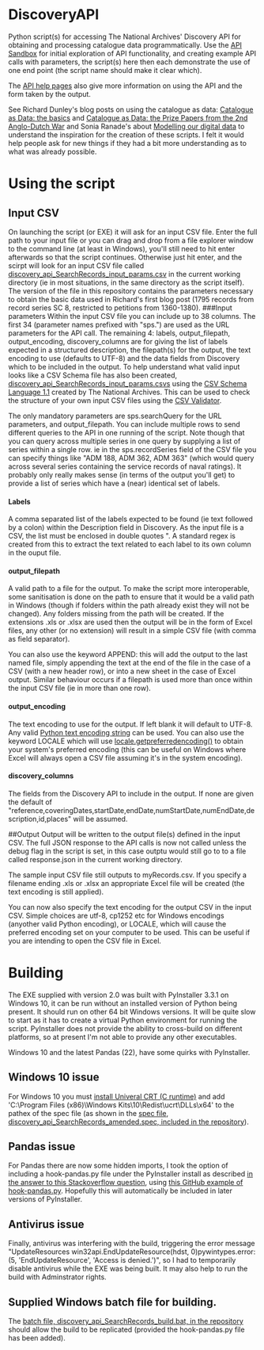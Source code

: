 # DiscoveryAPI
Python script(s) for accessing The National Archives' Discovery API for obtaining and processing catalogue data programmatically.  Use the [API Sandbox](http://discovery.nationalarchives.gov.uk/API/sandbox/index) for initial exploration of API functionality, and creating example API calls with parameters, the script(s) here then each demonstrate the use of one end point (the script name should make it clear which).

The [API help pages](http://discovery.nationalarchives.gov.uk/API/Help) also give more information on using the API and the form taken by the output.

See Richard Dunley's blog posts on using the catalogue as data: [Catalogue as Data: the basics](http://blog.nationalarchives.gov.uk/blog/catalogue-data-basics/) and [Catalogue as Data: the Prize Papers from the 2nd Anglo-Dutch War](http://blog.nationalarchives.gov.uk/blog/catalogue-data-prize-papers-2nd-anglo-dutch-war/) and Sonia Ranade's about [Modelling our digital data](http://blog.nationalarchives.gov.uk/blog/modelling-digital-archival-data/) to understand the inspiration for the creation of these scripts.  I felt it would help people ask for new things if they had a bit more understanding as to what was already possible.

# Using the script
## Input CSV
On launching the script (or EXE) it will ask for an input CSV file.  Enter the full path to your input file or you can drag and drop from a file explorer window to the command line (at least in Windows), you'll still need to hit enter afterwards so that the script continues. Otherwise just hit enter, and the scirpt will look for an input CSV file called [discovery_api_SearchRecords_input_params.csv](https://github.com/DavidUnderdown/DiscoveryAPI/blob/master/discovery_api_SearchRecords_input_params.csv) in the current working directory (ie in most situations, in the same directory as the script itself).  The version of the file in this repository contains the parameters necessary to obtain the basic data used in Richard's first blog post (1795 records from record series SC 8, restricted to petitions from 1360-1380).
###Input parameters
Within the input CSV file you can include up to 38 columns.  The first 34 (parameter names prefixed with "sps.") are used as the URL parameters for the API call.  The remaining 4: labels, output_filepath, output_encoding, discovery_columns are for giving the list of labels expected in a structured description, the filepath(s) for the output, the text encoding to use (defaults to UTF-8) and the data fields from Discovery which to be included in the output.  To help understand what valid input looks like a CSV Schema file has also been created, [discovery_api_SearchRecords_input_params.csvs](https://github.com/DavidUnderdown/DiscoveryAPI/blob/master/discovery_api_SearchRecords_input_params.csvs) using the [CSV Schema Language 1.1](http://digital-preservation.github.io/csv-schema/csv-schema-1.1.html) created by The National Archives.  This can be used to check the structure of your own input CSV files using the [CSV Validator](http://digital-preservation.github.io/csv-validator/).

The only mandatory parameters are sps.searchQuery for the URL parameters, and output_filepath.  You can include multiple rows to send different queries to the API in one running of the script.  Note though that you can query across multiple series in one query by supplying a list of series within a single row.  ie in the sps.recordSeries field of the CSV file you can specify things like "ADM 188, ADM 362, ADM 363" (which would query across several series containing the service records of naval ratings).  It probably only really makes sense (in terms of the output you'll get) to provide a list of series which have a (near) identical set of labels.

#### Labels
A comma separated list of the labels expected to be found (ie text followed by a colon) within the Description field in Discovery.  As the input file is a CSV, the list must be enclosed in double quotes ".  A standard regex is created from this to extract the text related to each label to its own column in the ouput file.

#### output_filepath
A valid path to a file for the output.  To make the script more interoperable, some sanitisation is done on the path to ensure that it would be a valid path in Windows (though if folders within the path already exist they will not be changed).  Any folders missing from the path will be created.  If the extensions .xls or .xlsx are used then the output will be in the form of Excel files, any other (or no extension) will result in a simple CSV file (with comma as field separator).

You can also use the keyword APPEND: this will add the output to the last named file, simply appending the text at the end of the file in the case of a CSV (with a new header row), or into a new sheet in the case of Excel output.  Similar behaviour occurs if a filepath is used more than once within the input CSV file (ie in more than one row).

#### output_encoding
The text encoding to use for the output.  If left blank it will default to UTF-8.  Any valid [Python text encoding string](https://docs.python.org/3/library/codecs.html#standard-encodings) can be used.  You can also use the keyword LOCALE which will use [locale.getpreferredencoding()](https://docs.python.org/3/library/locale.html#locale.getpreferredencoding) to obtain your system's preferred encoding (this can be useful on Windows where Excel will always open a CSV file assuming it's in the system encoding).

#### discovery_columns
The fields from the Discovery API to include in the output.  If none are given the default of "reference,coveringDates,startDate,endDate,numStartDate,numEndDate,description,id,places" will be assumed.

##Output
Output will be written to the output file(s) defined in the input CSV.  The full JSON response to the API calls is now not called unless the debug flag in the script is set, in this case outptu would still go to to a file called response.json in the current working directory.

The sample input CSV file still outputs to myRecords.csv.  If you specify a filename ending .xls or .xlsx an appropriate Excel file will be created (the text encoding is still applied).

You can now also specify the text encoding for the output CSV in the input CSV.  Simple choices are utf-8, cp1252 etc for Windows encodings (anyother valid Python encoding), or LOCALE, which will cause the preferred encoding set on your computer to be used.  This can be useful if you are intending to open the CSV file in Excel.

# Building
The EXE supplied with version 2.0 was built with PyInstaller 3.3.1 on Windows 10, it can be run without an installed version of Python being present.  It should run on other 64 bit Windows versions.  It will be quite slow to start as it has to create a virtual Python environment for running the script.  PyInstaller does not provide the ability to cross-build on different platforms, so at present I'm not able to provide any other executables.

Windows 10 and the latest Pandas (22), have some quirks with PyInstaller.

## Windows 10 issue
For Windows 10 you must [install Univeral CRT (C runtime)](http://pyinstaller.readthedocs.io/en/stable/usage.html#windows) and add 'C:\\Program Files (x86)\\Windows Kits\\10\\Redist\\ucrt\\DLLs\\x64' to the pathex of the spec file (as shown in the [spec file, discovery_api_SearchRecords_amended.spec, included in the repository](https://github.com/DavidUnderdown/DiscoveryAPI/blob/master/discovery_api_SearchRecords_amended.spec)).

## Pandas issue
For Pandas there are now some hidden imports, I took the option of including a hook-pandas.py file under the PyInstaller install as described [in the answer to this Stackoverflow question](https://stackoverflow.com/questions/47318119/no-module-named-pandas-libs-tslibs-timedeltas-in-pyinstaller), using [this GitHub example of hook-pandas.py](https://github.com/lneuhaus/pyinstaller/blob/017b247064f9bd51a620cfb2172c05d63fc75133/PyInstaller/hooks/hook-pandas.py).  Hopefully this will automatically be included in later versions of PyInstaller.

## Antivirus issue
Finally, antivirus was interfering with the build, triggering the error message "UpdateResources    win32api.EndUpdateResource(hdst, 0)pywintypes.error: (5, 'EndUpdateResource', 'Access is denied.')", so I had to temporarily disable antivirus while the EXE was being built.  It may also help to run the build with Adminstrator rights.

## Supplied Windows batch file for building.
The [batch file, discovery_api_SearchRecords_build.bat, in the repository](https://github.com/DavidUnderdown/DiscoveryAPI/blob/master/discovery_api_SearchRecords_build.bat) should allow the build to be replicated (provided the hook-pandas.py file has been added).